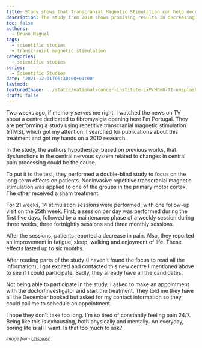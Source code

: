 ```yaml
---
title: Study shows that Transcranial Magnetic Stimulation can help decrease the pain
description: The study from 2010 shows promising results in decreasing the pain in patients with fibromyalgia
toc: false
authors:
  - Bruno Miguel
tags:
  - scientific studies
  - transcranial magnetic stimulation
categories:
  - scientific studies
series:
  - Scientific Studies
date: '2021-12-01T06:30:00+01:00'
lastmod:
featuredImage: ../static/national-cancer-institute-LxPrHCm8-TI-unsplash.jpg
draft: false
---
```


Two weeks ago, if memory serves me right, I watched the news on TV about a centre dedicated to fibromyalgia opening here I'm Portugal. They are performing a study using repetitive transcranial magnetic stimulation (rTMS), which got my attention. I searched for publications about this treatment and got my hands on a 2010 research.

In the study, the authors hypothesize, based on previous works, that dysfunctions in the central nervous system related to changes in central pain processing could be the cause.

To put it to the test, they performed a double-blind study to focus on the long-term effects on patients. Noninvasive repetitive transcranial magnetic stimulation was applied to one of the groups in the primary motor cortex. The other received a sham treatment.

For 21 weeks, 14 stimulation sessions were performed, with one follow-up visit on the 25th week. First, a session per day was performed during the first five days, followed by a maintenance phase of a weekly session during three weeks, three fortnightly sessions and three monthly sessions.

After the sessions, patients reported a decrease in pain. Also, they reported an improvement in fatigue, sleep, walking and enjoyment of life. These effects lasted up to six months.

After reading parts of the study (I haven't found the focus to read all the information), I got excited and contacted this new centre I mentioned above to see if I could participate. Sadly, they already have all the candidates.

Not being able to participate in the study, I asked to make an appointment with the doctor/investigator and start the treatment. They told me they have all the December booked but asked for my contact information so they could call me to schedule an appointment.

I hope they don't take too long. I'm so tired of constantly feeling pain 24/7. Being like this is exhausting, both physically and mentally. An everyday, boring life is all I want. Is that too much to ask?

<small>_image from [Unsplash](https://unsplash.com/photos/LxPrHCm8-TI)_</small>